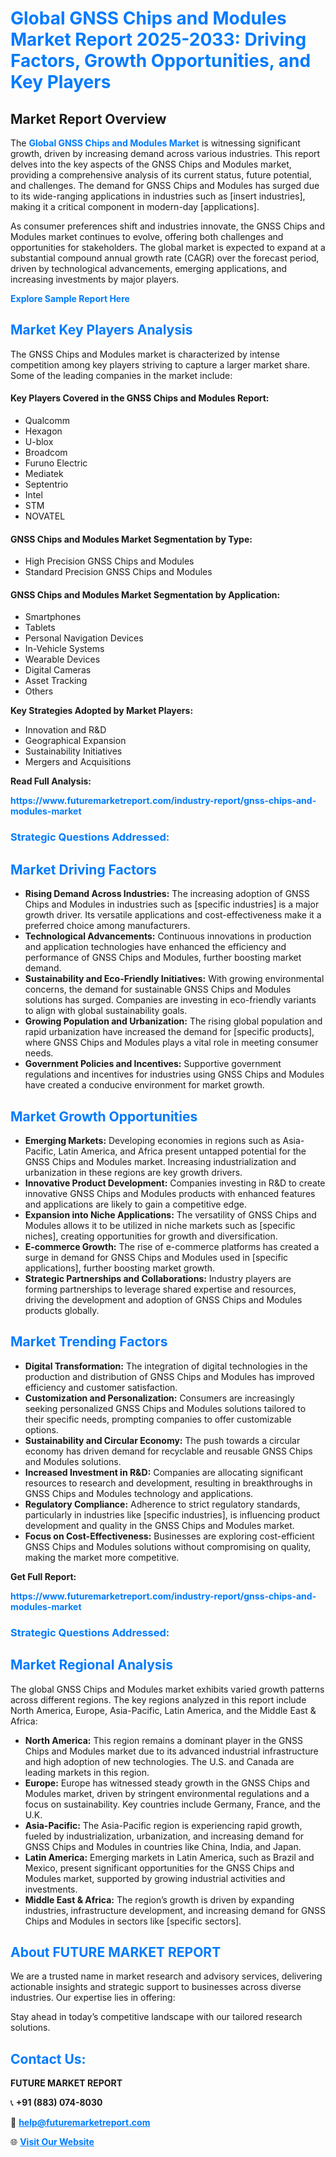<h1 style="color: #007BFF;">Global GNSS Chips and Modules Market Report 2025-2033: Driving Factors, Growth Opportunities, and Key Players</h1>

<section id="overview">
<h2>Market Report Overview</h2>
<p>The <a href="https://www.futuremarketreport.com/industry-report/gnss-chips-and-modules-market" style="color: #007BFF; text-decoration: none;"><strong>Global GNSS Chips and Modules Market</strong></a> is witnessing significant growth, driven by increasing demand across various industries. This report delves into the key aspects of the GNSS Chips and Modules market, providing a comprehensive analysis of its current status, future potential, and challenges. The demand for GNSS Chips and Modules has surged due to its wide-ranging applications in industries such as [insert industries], making it a critical component in modern-day [applications].</p>
<p>As consumer preferences shift and industries innovate, the GNSS Chips and Modules market continues to evolve, offering both challenges and opportunities for stakeholders. The global market is expected to expand at a substantial compound annual growth rate (CAGR) over the forecast period, driven by technological advancements, emerging applications, and increasing investments by major players.</p>
</section>

<section id="overview">
<p><a href="https://www.futuremarketreport.com/request-sample/reportId=82371" style="color: #007BFF; text-decoration: none;"><strong>Explore Sample Report Here</strong></a></p>
</section>

<section id="key-players">
<h2 style="color: #007BFF;">Market Key Players Analysis</h2>
<p>The GNSS Chips and Modules market is characterized by intense competition among key players striving to capture a larger market share. Some of the leading companies in the market include:</p>
<h4>Key Players Covered in the GNSS Chips and Modules Report:</h4>
<ul><li>Qualcomm</li><li>Hexagon</li><li>U-blox</li><li>Broadcom</li><li>Furuno Electric</li><li>Mediatek</li><li>Septentrio</li><li>Intel</li><li>STM</li><li>NOVATEL</li></ul>
<h4>GNSS Chips and Modules Market Segmentation by Type:</h4>
<ul><li>High Precision GNSS Chips and Modules</li><li>Standard Precision GNSS Chips and Modules</li></ul>

<h4>GNSS Chips and Modules Market Segmentation by Application:</h4>
<ul><li>Smartphones</li><li>Tablets</li><li>Personal Navigation Devices</li><li>In-Vehicle Systems</li><li>Wearable Devices</li><li>Digital Cameras</li><li>Asset Tracking</li><li>Others</li></ul>
<p><strong>Key Strategies Adopted by Market Players:</strong></p>
<ul>
<li>Innovation and R&D</li>
<li>Geographical Expansion</li>
<li>Sustainability Initiatives</li>
<li>Mergers and Acquisitions</li>
</ul>
</section>

<section>
<p><strong>Read Full Analysis: </strong></p><a href="https://www.futuremarketreport.com/industry-report/gnss-chips-and-modules-market" style="color: #007BFF; text-decoration: none;"><strong>https://www.futuremarketreport.com/industry-report/gnss-chips-and-modules-market</strong></a>
<h3 style="color: #007BFF;">Strategic Questions Addressed:</h3>
</section>

<section id="driving-factors">
<h2 style="color: #007BFF;">Market Driving Factors</h2>
<ul>
<li><strong>Rising Demand Across Industries:</strong> The increasing adoption of GNSS Chips and Modules in industries such as [specific industries] is a major growth driver. Its versatile applications and cost-effectiveness make it a preferred choice among manufacturers.</li>
<li><strong>Technological Advancements:</strong> Continuous innovations in production and application technologies have enhanced the efficiency and performance of GNSS Chips and Modules, further boosting market demand.</li>
<li><strong>Sustainability and Eco-Friendly Initiatives:</strong> With growing environmental concerns, the demand for sustainable GNSS Chips and Modules solutions has surged. Companies are investing in eco-friendly variants to align with global sustainability goals.</li>
<li><strong>Growing Population and Urbanization:</strong> The rising global population and rapid urbanization have increased the demand for [specific products], where GNSS Chips and Modules plays a vital role in meeting consumer needs.</li>
<li><strong>Government Policies and Incentives:</strong> Supportive government regulations and incentives for industries using GNSS Chips and Modules have created a conducive environment for market growth.</li>
</ul>
</section>

<section id="growth-opportunities">
<h2 style="color: #007BFF;">Market Growth Opportunities</h2>
<ul>
<li><strong>Emerging Markets:</strong> Developing economies in regions such as Asia-Pacific, Latin America, and Africa present untapped potential for the GNSS Chips and Modules market. Increasing industrialization and urbanization in these regions are key growth drivers.</li>
<li><strong>Innovative Product Development:</strong> Companies investing in R&D to create innovative GNSS Chips and Modules products with enhanced features and applications are likely to gain a competitive edge.</li>
<li><strong>Expansion into Niche Applications:</strong> The versatility of GNSS Chips and Modules allows it to be utilized in niche markets such as [specific niches], creating opportunities for growth and diversification.</li>
<li><strong>E-commerce Growth:</strong> The rise of e-commerce platforms has created a surge in demand for GNSS Chips and Modules used in [specific applications], further boosting market growth.</li>
<li><strong>Strategic Partnerships and Collaborations:</strong> Industry players are forming partnerships to leverage shared expertise and resources, driving the development and adoption of GNSS Chips and Modules products globally.</li>
</ul>
</section>

<section id="trending-factors">
<h2 style="color: #007BFF;">Market Trending Factors</h2>
<ul>
<li><strong>Digital Transformation:</strong> The integration of digital technologies in the production and distribution of GNSS Chips and Modules has improved efficiency and customer satisfaction.</li>
<li><strong>Customization and Personalization:</strong> Consumers are increasingly seeking personalized GNSS Chips and Modules solutions tailored to their specific needs, prompting companies to offer customizable options.</li>
<li><strong>Sustainability and Circular Economy:</strong> The push towards a circular economy has driven demand for recyclable and reusable GNSS Chips and Modules solutions.</li>
<li><strong>Increased Investment in R&D:</strong> Companies are allocating significant resources to research and development, resulting in breakthroughs in GNSS Chips and Modules technology and applications.</li>
<li><strong>Regulatory Compliance:</strong> Adherence to strict regulatory standards, particularly in industries like [specific industries], is influencing product development and quality in the GNSS Chips and Modules market.</li>
<li><strong>Focus on Cost-Effectiveness:</strong> Businesses are exploring cost-efficient GNSS Chips and Modules solutions without compromising on quality, making the market more competitive.</li>
</ul>
</section>

<section>
<p><strong>Get Full Report: </strong></p><a href="https://www.futuremarketreport.com/industry-report/gnss-chips-and-modules-market" style="color: #007BFF; text-decoration: none;"><strong>https://www.futuremarketreport.com/industry-report/gnss-chips-and-modules-market</strong></a>
<h3 style="color: #007BFF;">Strategic Questions Addressed:</h3>
</section>


<section id="regional-analysis">
<h2 style="color: #007BFF;">Market Regional Analysis</h2>
<p>The global GNSS Chips and Modules market exhibits varied growth patterns across different regions. The key regions analyzed in this report include North America, Europe, Asia-Pacific, Latin America, and the Middle East & Africa:</p>
<ul>
<li><strong>North America:</strong> This region remains a dominant player in the GNSS Chips and Modules market due to its advanced industrial infrastructure and high adoption of new technologies. The U.S. and Canada are leading markets in this region.</li>
<li><strong>Europe:</strong> Europe has witnessed steady growth in the GNSS Chips and Modules market, driven by stringent environmental regulations and a focus on sustainability. Key countries include Germany, France, and the U.K.</li>
<li><strong>Asia-Pacific:</strong> The Asia-Pacific region is experiencing rapid growth, fueled by industrialization, urbanization, and increasing demand for GNSS Chips and Modules in countries like China, India, and Japan.</li>
<li><strong>Latin America:</strong> Emerging markets in Latin America, such as Brazil and Mexico, present significant opportunities for the GNSS Chips and Modules market, supported by growing industrial activities and investments.</li>
<li><strong>Middle East & Africa:</strong> The region’s growth is driven by expanding industries, infrastructure development, and increasing demand for GNSS Chips and Modules in sectors like [specific sectors].</li>
</ul>
</section>

<footer>
<h2 style="color: #007BFF;">About FUTURE MARKET REPORT</h2>
<p>We are a trusted name in market research and advisory services, delivering actionable insights and strategic support to businesses across diverse industries. Our expertise lies in offering:</p>

<p>Stay ahead in today’s competitive landscape with our tailored research solutions.</p>

<h2 style="color: #007BFF;">Contact Us:</h2>
<p><strong>FUTURE MARKET REPORT</strong></p>
<p>📞 <strong>+91 (883) 074-8030</strong></p>
<p>📧 <strong><a href="mailto:help@futuremarketreport.com" style="color: #007BFF;">help@futuremarketreport.com</a></strong></p>
<p>🌐 <strong><a href="https://www.futuremarketreport.com/" style="color: #007BFF;">Visit Our Website</a></strong></p>
</footer>